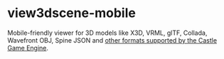 # view3dscene-mobile

Mobile-friendly viewer for 3D models like X3D, VRML, glTF, Collada, Wavefront OBJ, Spine JSON and [other formats supported by the Castle Game Engine](https://castle-engine.io/creating_data_model_formats.php).
